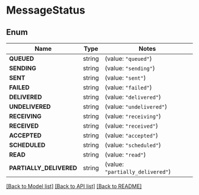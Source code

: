 # MessageStatus

## Enum
Name | Type | Notes
------------ | ------------- | -------------
**QUEUED** | string | (value: `"queued"`)
**SENDING** | string | (value: `"sending"`)
**SENT** | string | (value: `"sent"`)
**FAILED** | string | (value: `"failed"`)
**DELIVERED** | string | (value: `"delivered"`)
**UNDELIVERED** | string | (value: `"undelivered"`)
**RECEIVING** | string | (value: `"receiving"`)
**RECEIVED** | string | (value: `"received"`)
**ACCEPTED** | string | (value: `"accepted"`)
**SCHEDULED** | string | (value: `"scheduled"`)
**READ** | string | (value: `"read"`)
**PARTIALLY_DELIVERED** | string | (value: `"partially_delivered"`)


[[Back to Model list]](../README.md#documentation-for-models) [[Back to API list]](../README.md#documentation-for-api-endpoints) [[Back to README]](../README.md)


